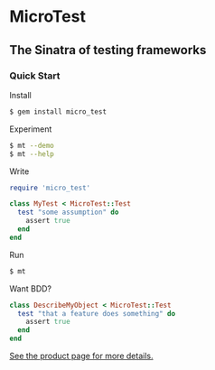 # MicroTest

## The Sinatra of testing frameworks

### Quick Start

Install

```bash
$ gem install micro_test
```

Experiment

```bash
$ mt --demo
$ mt --help
```

Write

```ruby
require 'micro_test'

class MyTest < MicroTest::Test
  test "some assumption" do
    assert true
  end
end
```

Run

```bash
$ mt
```

Want BDD?

```ruby
class DescribeMyObject < MicroTest::Test
  test "that a feature does something" do
    assert true
  end
end
```


[See the product page for more details.](http://hopsoft.github.com/micro_test/)
